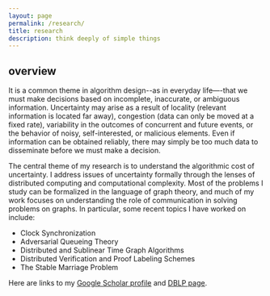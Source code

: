 ```yaml
---
layout: page
permalink: /research/
title: research
description: think deeply of simple things
---
```


## overview

It is a common theme in algorithm design--as in everyday life—-that we must make decisions based on incomplete, inaccurate, or ambiguous information. Uncertainty may arise as a result of locality (relevant information is located far away), congestion (data can only be moved at a fixed rate), variability in the outcomes of concurrent and future events, or the behavior of noisy, self-interested, or malicious elements. Even if information can be obtained reliably, there may simply be too much data to disseminate before we must make a decision.

The central theme of my research is to understand the algorithmic cost of uncertainty. I address issues of uncertainty formally through the lenses of distributed computing and computational complexity. Most of the problems I study can be formalized in the language of graph theory, and much of my work focuses on understanding the role of communication in solving problems on graphs. In particular, some recent topics I have worked on include:

- Clock Synchronization
- Adversarial Queueing Theory
- Distributed and Sublinear Time Graph Algorithms
- Distributed Verification and Proof Labeling Schemes
- The Stable Marriage Problem

Here are links to my [Google Scholar profile](https://scholar.google.com/citations?user=vMmb4p0AAAAJ&hl=en) and [DBLP page](https://dblp.org/pid/147/4867.html).
